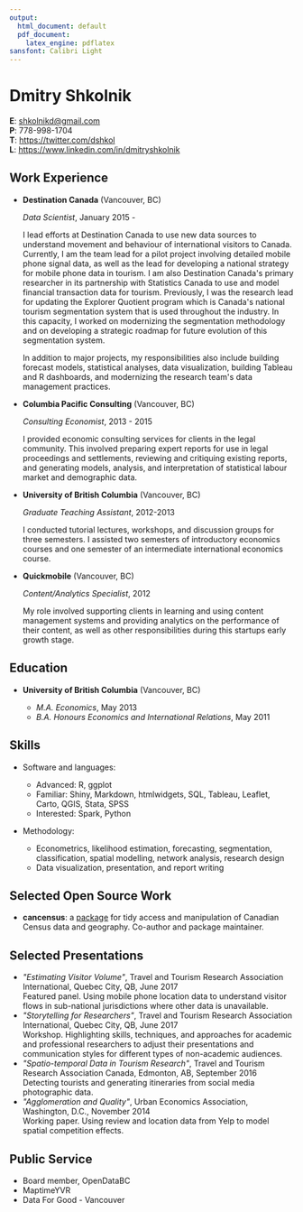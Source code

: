 ```yaml
---
output:
  html_document: default
  pdf_document:
    latex_engine: pdflatex
sansfont: Calibri Light
---
```

Dmitry Shkolnik
===============


**E**: shkolnikd@gmail.com  
**P**: 778-998-1704  
**T**: https://twitter.com/dshkol  
**L**: https://www.linkedin.com/in/dmitryshkolnik

Work Experience
---------------

*   **Destination Canada** (Vancouver, BC)

    *Data Scientist*, January 2015 - 

    I lead efforts at Destination Canada to use new data sources to understand movement and behaviour of international visitors to Canada.
    Currently, I am the team lead for a pilot project involving detailed mobile phone signal data, as well as the lead for developing a national strategy for mobile phone data in tourism. 
    I am also Destination Canada's primary researcher in its partnership with Statistics Canada to use and model financial transaction data for tourism. 
    Previously, I was the research lead for updating the Explorer Quotient program which is Canada's national tourism segmentation system that is used throughout the industry.
    In this capacity, I worked on modernizing the segmentation methodology and on developing a strategic roadmap for future evolution of this segmentation system. 
    
    In addition to major projects, my responsibilities also include building forecast models, statistical analyses, data visualization, building Tableau and R dashboards, and modernizing the research team's data management practices. 
    

*   **Columbia Pacific Consulting** (Vancouver, BC)

    *Consulting Economist*, 2013 - 2015

    I provided economic consulting services for clients in the legal community. 
    This involved preparing expert reports for use in legal proceedings and settlements,
    reviewing and critiquing existing reports, and generating models, analysis, and interpretation of statistical labour market and demographic data. 

*   **University of British Columbia** (Vancouver, BC)

    *Graduate Teaching Assistant*, 2012-2013

    I conducted tutorial lectures, workshops, and discussion groups for three semesters. I assisted two semesters of introductory economics courses
    and one semester of an intermediate international economics course. 

*   **Quickmobile** (Vancouver, BC)

    *Content/Analytics Specialist*, 2012

    My role involved supporting clients in learning and using content management systems and providing
    analytics on the performance of their content, as well as other responsibilities during this startups early growth stage. 


Education
---------

*   **University of British Columbia** (Vancouver, BC)

    -   *M.A. Economics*, May 2013
    -   *B.A. Honours Economics and International Relations*, May 2011


Skills
------

* Software and languages:
    -   Advanced: R, ggplot
    -   Familiar: Shiny, Markdown, htmlwidgets, SQL, Tableau, Leaflet, Carto, QGIS, Stata, SPSS
    -   Interested: Spark, Python  

* Methodology:
    -   Econometrics, likelihood estimation, forecasting, segmentation, classification, spatial modelling, network analysis, research design
    -   Data visualization, presentation, and report writing
    
Selected Open Source Work
-------------------------

* **cancensus**: a [package](https://github.com/mountainMath/cancensus) for tidy access and manipulation of Canadian Census data and geography. Co-author and package maintainer. 

Selected Presentations
----------------------

* *"Estimating Visitor Volume"*, Travel and Tourism Research Association International, Quebec City, QB, June 2017  
     Featured panel. Using mobile phone location data to understand visitor flows in sub-national jurisdictions where other data is unavailable. 
* *"Storytelling for Researchers"*, Travel and Tourism Research Association International, Quebec City, QB, June 2017  
     Workshop. Highlighting skills, techniques, and approaches for academic and professional researchers to adjust their presentations and communication styles for different types of non-academic audiences.  
* *"Spatio-temporal Data in Tourism Research"*, Travel and Tourism Research Association Canada, Edmonton, AB, September 2016  
     Detecting tourists and generating itineraries from social media photographic data.  
* *"Agglomeration and Quality"*, Urban Economics Association,  Washington, D.C., November 2014  
     Working paper. Using review and location data from Yelp to model spatial competition effects.  

Public Service
--------------

* Board member, OpenDataBC  
* MaptimeYVR  
* Data For Good - Vancouver  
